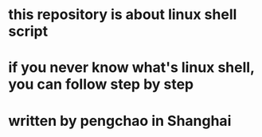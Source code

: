 # this repository is about linux shell script 

# if you never know what's linux shell, you can follow step by step

# written by pengchao in Shanghai
